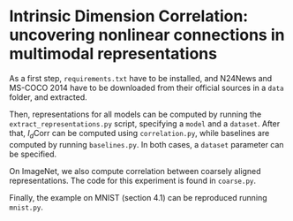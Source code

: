 # Intrinsic Dimension Correlation: uncovering nonlinear connections in multimodal representations

As a first step, `requirements.txt` have to be installed, and N24News and MS-COCO 2014 have to be downloaded from their official sources in a `data` folder, and extracted.

Then, representations for all models can be computed by running the `extract_representations.py` script, specifying a `model` and a `dataset`. After that, $I_d$Corr can be computed using `correlation.py`, while baselines are computed by running `baselines.py`. In both cases, a `dataset` parameter can be specified.

On ImageNet, we also compute correlation between coarsely aligned representations. The code for this experiment is found in `coarse.py`.

Finally, the example on MNIST (section 4.1) can be reproduced running `mnist.py`.
